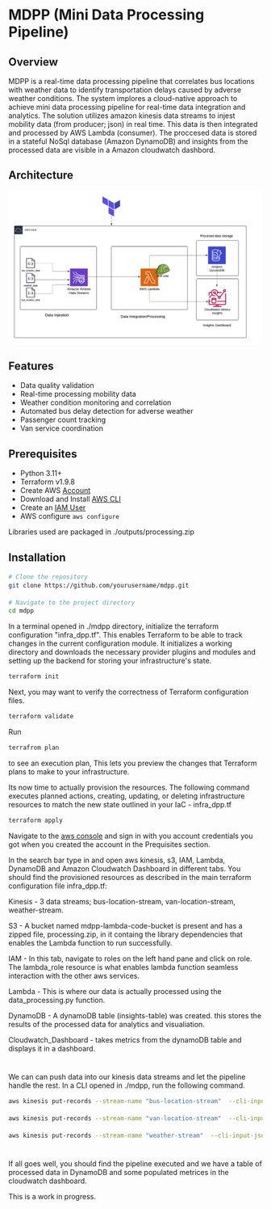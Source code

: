 # MDPP (Mini Data Processing Pipeline)

## Overview
MDPP is a real-time data processing pipeline that correlates bus locations with weather data to identify transportation delays caused by adverse weather conditions. The system implores a cloud-native approach to achieve mini data processing pipeline for real-time data integration and analytics. The solution utilizes amazon kinesis data streams to injest mobility data (from producer; json) in real time. This data is then integrated and processed by AWS Lambda (consumer). The proccesed data is stored in a stateful NoSql database (Amazon DynamoDB) and insights from the processed data are visible in a Amazon cloudwatch dashbord.

## Architecture

![Architecture Diagram](mdpp_architecture_diagram.png)


## Features

- Data quality validation
- Real-time processing mobility data
- Weather condition monitoring and correlation
- Automated bus delay detection for adverse weather
- Passenger count tracking
- Van service coordination


## Prerequisites
- Python 3.11+
- Terraform v1.9.8
- Create AWS [Account](https://console.aws.amazon.com/) 
- Download and Install [AWS CLI](https://docs.aws.amazon.com/cli/latest/userguide/getting-started-install.html)
- Create an [IAM User](https://us-east-1.console.aws.amazon.com/iam/home?region=us-east-1#/users)
- AWS configure ``` aws configure ```


Libraries used are packaged in ./outputs/processing.zip


## Installation
```bash
# Clone the repository
git clone https://github.com/yourusername/mdpp.git

# Navigate to the project directory
cd mdpp
```

In a terminal opened in ./mdpp directory, initialize the terraform configuration "infra_dpp.tf". This enables Terraform to be able to track changes in the current configuration module.
It initializes a working directory and downloads the necessary provider plugins and modules and setting up the backend for storing your infrastructure's state.
```bash
terraform init
```
Next, you may want to verify the correctness of Terraform configuration files.
```bash
terraform validate
```
Run 
```bash
terrafrom plan
```
to see an execution plan, This lets you preview the changes that Terraform plans to make to your infrastructure.

Its now time to actually provision the resources. The following command executes planned actions, creating, updating, or deleting infrastructure resources to match the new state outlined in your IaC - infra_dpp.tf

```bash
terraform apply
```

Navigate to the [aws console](https://aws.amazon.com/console/) and sign in with you account credentials you got when you created the account in the Prequisites section.

In the search bar type in and open aws kinesis, s3, IAM, Lambda, DynamoDB and Amazon Cloudwatch Dashboard in different tabs. You should find the provisioned resources as described in the main terraform configuration file infra_dpp.tf: 

Kinesis - 3 data streams; bus-location-stream, van-location-stream, weather-stream.

S3 - A bucket named mdpp-lambda-code-bucket is present and has a zipped file, processing.zip, in it containg the library dependencies that enables the Lambda function to run successfully.

IAM - In this tab, navigate to roles on the left hand pane and click on role. The lambda_role resource is what enables lambda function seamless interaction with the other aws services.

Lambda - This is where our data is actually processed using the data_processing.py function.

DynamoDB - A dynamoDB table (insights-table) was created. this stores the results of the processed data for analytics and visualiation.

Cloudwatch_Dashboard - takes metrics from the dynamoDB table and displays it in a dashboard.


#
We can can push data into our kinesis data streams and let the pipeline handle the rest.
In a CLI opened in ./mdpp, run the following command.
```bash
aws kinesis put-records --stream-name "bus-location-stream"  --cli-input-json file://sample_data/bus_location_data.json --region us-east-1

aws kinesis put-records --stream-name "van-location-stream"  --cli-input-json file://sample_data/van_location_data.json --region us-east-1

aws kinesis put-records --stream-name "weather-stream"  --cli-input-json file://sample_data/weather_data.json --region us-east-1
```
#
If all goes well, you should find the pipeline executed and we have a table of processed data in DynamoDB and some populated metrices in the cloudwatch dashboard.

This is a work in progress. 